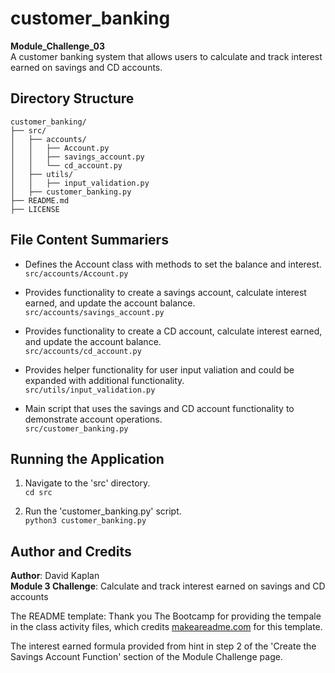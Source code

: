 # customer_banking
**Module_Challenge_03**<br>
A customer banking system that allows users to calculate and track 
interest earned on savings and CD accounts.


## Directory Structure
```
customer_banking/
├── src/
│   ├── accounts/
│   │   ├── Account.py
│   │   ├── savings_account.py
│   │   └── cd_account.py
│   ├── utils/
│   │   ├── input_validation.py
│   ├── customer_banking.py
├── README.md
├── LICENSE
```

## File Content Summariers
* Defines the Account class with methods to set the balance and interest.<br>
```src/accounts/Account.py```

* Provides functionality to create a savings account, calculate interest earned, and update the account balance.<br>
```src/accounts/savings_account.py```

* Provides functionality to create a CD account, calculate interest earned, and update the account balance.<br>
```src/accounts/cd_account.py```

* Provides helper functionality for user input valiation and could be expanded with additional functionality.<br>
```src/utils/input_validation.py```

* Main script that uses the savings and CD account functionality to demonstrate account operations.<br>
```src/customer_banking.py```

## Running the Application
1. Navigate to the 'src' directory.<br>
```cd src```

2. Run the 'customer_banking.py' script.<br>
```python3 customer_banking.py```


## Author and Credits
**Author**: David Kaplan<br>
**Module 3 Challenge**: Calculate and track interest earned on savings and CD accounts

The README template: Thank you The Bootcamp for providing the tempale in the class activity files, which credits [makeareadme.com](https://www.makeareadme.com/) for this template.

The interest earned formula provided from hint in step 2 of the 'Create the Savings Account Function' section of the Module Challenge page.

